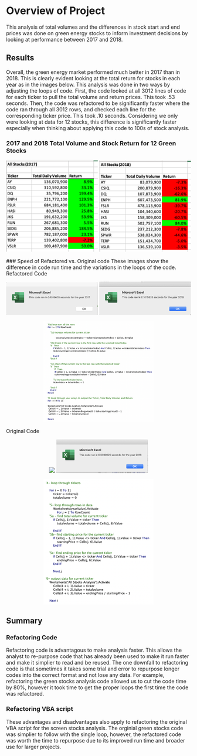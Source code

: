 # Overview of Project
  This analysis of total volumes and the differences in stock start and end prices was done on green energy stocks to inform investment decisions by looking at performance between 2017 and 2018.

## Results 
Overall, the green energy market performed much better in 2017 than in 2018. This is clearly evident looking at the total return for stocks in each year as in the images below. This analysis was done in two ways by adjusting the loops of code. First, the code looked at all 3012 lines of code for each ticker to pull the total volume and return prices. This took .53 seconds. Then, the code was refactored to be significantly faster where the code ran through all 3012 rows, and checked each line for the corresponding ticker price. This took .10 seconds. Considering we only were looking at data for 12 stocks, this difference is significantly faster especially when thinking about applying this code to 100s of stock analysis. 


### 2017 and 2018 Total Volume and Stock Return for 12 Green Stocks
<p align="center">
  <img src = "Resources/Analysis2017Stocks.png" width=250> <img src = "Resources/Analysis2018Stocks.png" width=250>
</p>
### Speed of Refactored vs. Original code
  These images show the difference in code run time and the variations in the loops of the code.
  Refactored Code
<p align="center">
  <img src = "Resources/VBA_Challenge_2017.png" width=250>  <img src = "Resources/VBA_Challenge_2018.png" width=250>
  
</p>
<p align="center">
 <img src = "Resources/RefactoredVBAscript.png" width=300> 
</p>

  Original Code
<p align="center">
  <img src = "Resources/VBA_greenstocks_2017code.png" width=250>  <img src = "Resources/VBA_greenStocks_2018code.png" width=250>
</p>

<p align="center">
  <img src = "Resources/OriginialVBAscript.png" width=300>
</p>

## Summary

### Refactoring Code

Refactoring code is advantagous to make analysis faster. This allows the analyst to re-purpose code that has already been used to make it run faster and make it simplier to read and be reused. The one downfall to refactoring code is that sometimes it takes some trial and error to repurpose longer codes into the correct format and not lose any data. For example, refactoring the green stocks analysis code allowed us to cut the code time by 80%, however it took time to get the proper loops the first time the code was refactored. 

### Refactoring VBA script
These advantages and disadvantages also apply to refactoring the original VBA script for the screen stocks analysis. The orginial green stocks code was simplier to follow with the single loop, however, the refactored code was worth the time to repurpose due to its improved run time and broader use for larger projects.

